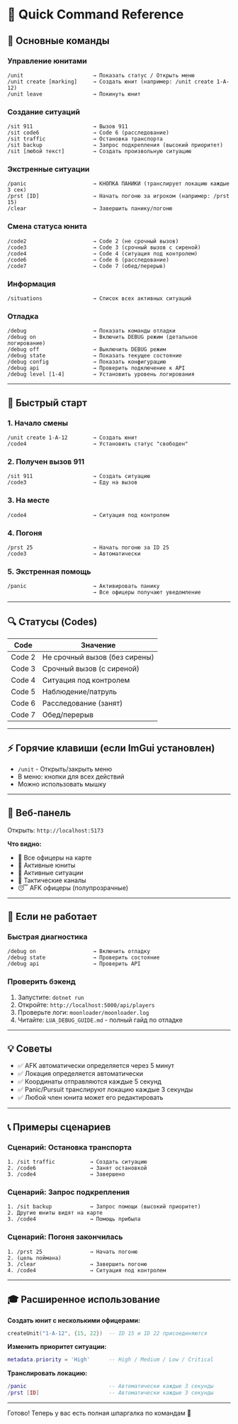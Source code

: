 # 📝 Quick Command Reference

## 🚀 Основные команды

### Управление юнитами
```
/unit                      → Показать статус / Открыть меню
/unit create [marking]     → Создать юнит (например: /unit create 1-A-12)
/unit leave                → Покинуть юнит
```

### Создание ситуаций
```
/sit 911                   → Вызов 911
/sit code6                 → Code 6 (расследование)
/sit traffic               → Остановка транспорта
/sit backup                → Запрос подкрепления (высокий приоритет)
/sit [любой текст]         → Создать произвольную ситуацию
```

### Экстренные ситуации
```
/panic                     → КНОПКА ПАНИКИ (транслирует локацию каждые 3 сек)
/prst [ID]                 → Начать погоню за игроком (например: /prst 15)
/clear                     → Завершить панику/погоню
```

### Смена статуса юнита
```
/code2                     → Code 2 (не срочный вызов)
/code3                     → Code 3 (срочный вызов с сиреной)
/code4                     → Code 4 (ситуация под контролем)
/code6                     → Code 6 (расследование)
/code7                     → Code 7 (обед/перерыв)
```

### Информация
```
/situations                → Список всех активных ситуаций
```

### Отладка
```
/debug                     → Показать команды отладки
/debug on                  → Включить DEBUG режим (детальное логирование)
/debug off                 → Выключить DEBUG режим
/debug state               → Показать текущее состояние
/debug config              → Показать конфигурацию
/debug api                 → Проверить подключение к API
/debug level [1-4]         → Установить уровень логирования
```

---

## 🎯 Быстрый старт

### 1. Начало смены
```
/unit create 1-A-12        → Создать юнит
/code4                     → Установить статус "свободен"
```

### 2. Получен вызов 911
```
/sit 911                   → Создать ситуацию
/code3                     → Еду на вызов
```

### 3. На месте
```
/code4                     → Ситуация под контролем
```

### 4. Погоня
```
/prst 25                   → Начать погоню за ID 25
/code3                     → Автоматически
```

### 5. Экстренная помощь
```
/panic                     → Активировать панику
                           → Все офицеры получают уведомление
```

---

## 🔍 Статусы (Codes)

| Code | Значение |
|------|----------|
| Code 2 | Не срочный вызов (без сирены) |
| Code 3 | Срочный вызов (с сиреной) |
| Code 4 | Ситуация под контролем |
| Code 5 | Наблюдение/патруль |
| Code 6 | Расследование (занят) |
| Code 7 | Обед/перерыв |

---

## ⚡ Горячие клавиши (если ImGui установлен)

- `/unit` - Открыть/закрыть меню
- В меню: кнопки для всех действий
- Можно использовать мышку

---

## 📱 Веб-панель

Открыть: `http://localhost:5173`

**Что видно:**
- 📍 Все офицеры на карте
- 🚗 Активные юниты
- 🚨 Активные ситуации
- 📡 Тактические каналы
- 😴 AFK офицеры (полупрозрачные)

---

## 🐛 Если не работает

### Быстрая диагностика
```
/debug on                  → Включить отладку
/debug state               → Проверить состояние
/debug api                 → Проверить API
```

### Проверить бэкенд
1. Запустите: `dotnet run`
2. Откройте: `http://localhost:5000/api/players`
3. Проверьте логи: `moonloader/moonloader.log`
4. Читайте: `LUA_DEBUG_GUIDE.md` - полный гайд по отладке

---

## 💡 Советы

- ✅ AFK автоматически определяется через 5 минут
- ✅ Локация определяется автоматически
- ✅ Координаты отправляются каждые 5 секунд
- ✅ Panic/Pursuit транслируют локацию каждые 3 секунды
- ✅ Любой член юнита может его редактировать

---

## 📞 Примеры сценариев

### Сценарий: Остановка транспорта
```
1. /sit traffic           → Создать ситуацию
2. /code6                 → Занят остановкой
3. /code4                 → Завершено
```

### Сценарий: Запрос подкрепления
```
1. /sit backup            → Запрос помощи (высокий приоритет)
2. Другие юниты видят на карте
3. /code4                 → Помощь прибыла
```

### Сценарий: Погоня закончилась
```
1. /prst 25               → Начать погоню
2. (цель поймана)
3. /clear                 → Завершить погоню
4. /code4                 → Ситуация под контролем
```

---

## 🎓 Расширенное использование

**Создать юнит с несколькими офицерами:**
```lua
createUnit("1-A-12", {15, 22})  -- ID 15 и ID 22 присоединяются
```

**Изменить приоритет ситуации:**
```lua
metadata.priority = 'High'      -- High / Medium / Low / Critical
```

**Транслировать локацию:**
```lua
/panic                          -- Автоматически каждые 3 секунды
/prst [ID]                      -- Автоматически каждые 3 секунды
```

---

Готово! Теперь у вас есть полная шпаргалка по командам 🚀
